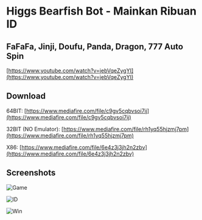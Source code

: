# Higgs Bearfish Bot - Mainkan Ribuan ID

## FaFaFa, Jinji, Doufu, Panda, Dragon, 777 Auto Spin

[https://www.youtube.com/watch?v=jebVqeZygYI](https://www.youtube.com/watch?v=jebVqeZygYI)

## Download
64BIT: [https://www.mediafire.com/file/c9gv5cqbvsoi7ij](https://www.mediafire.com/file/c9gv5cqbvsoi7ij)

32BIT (NO Emulator): [https://www.mediafire.com/file/rh1yq55hjzmj7pm](https://www.mediafire.com/file/rh1yq55hjzmj7pm)

X86: [https://www.mediafire.com/file/6e4z3j3jh2n2zbv](https://www.mediafire.com/file/6e4z3j3jh2n2zbv)

## Screenshots
![Game](https://i.ibb.co/5hM9PGj/Higgs-Bot-Game.jpg)

![ID](https://i.ibb.co/ZmWfRb7/Higgs-Bot-ID.jpg)

![Win](https://i.ibb.co/jrN09pr/Higgs-Bot-WIN.jpg)
